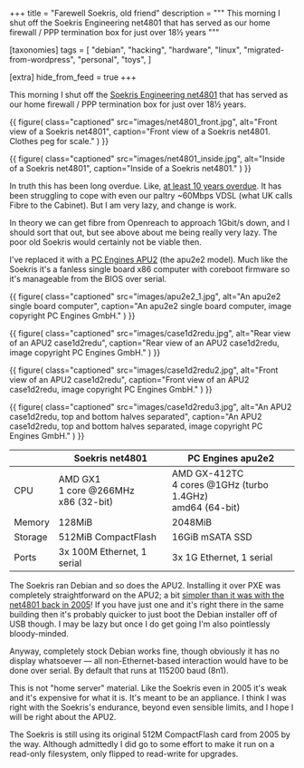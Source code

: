 +++
title = "Farewell Soekris, old friend"
description = """
This morning I shut off the Soekris Engineering net4801 that has served as our
home firewall / PPP termination box for just over 18½ years
"""

[taxonomies]
tags = [
  "debian",
  "hacking",
  "hardware",
  "linux",
  "migrated-from-wordpress",
  "personal",
  "toys",
]

[extra]
hide_from_feed = true
+++

This morning I shut off the
[Soekris Engineering net4801](https://web.archive.org/web/20250518234815/https://www.soekris.com/media/manuals/net4801_manual.pdf)
that has served as our home firewall / PPP termination box for just over 18½
years.

{{ figure(
    class="captioned"
    src="images/net4801_front.jpg",
    alt="Front view of a Soekris net4801",
    caption="Front view of a Soekris net4801. Clothes peg for scale."
) }}

{{ figure(
    class="captioned"
    src="images/net4801_inside.jpg",
    alt="Inside of a Soekris net4801",
    caption="Inside of a Soekris net4801."
) }}

In truth this has been long overdue. Like,
[at least 10 years overdue](https://strugglers.net/~andy/blog/2013/09/03/wanted-cheap-but-cheerful-small-linux-device/).
It has been struggling to cope with even our paltry ~60Mbps VDSL (what UK
calls Fibre to the Cabinet). But I am very lazy, and change is work.

In theory we can get fibre from Openreach to approach 1Gbit/s down, and I
should sort that out, but see above about me being really very lazy. The poor
old Soekris would certainly not be viable then.

I've replaced it with a [PC Engines APU2](https://www.pcengines.ch/apu2e2.htm)
(the apu2e2 model). Much like the Soekris it's a fanless single board x86
computer with coreboot firmware so it's manageable from the BIOS over serial.

{{ figure(
    class="captioned"
    src="images/apu2e2_1.jpg",
    alt="An apu2e2 single board computer",
    caption="An apu2e2 single board computer, image copyright PC Engines GmbH."
) }}

{{ figure(
    class="captioned"
    src="images/case1d2redu.jpg",
    alt="Rear view of an APU2 case1d2redu",
    caption="Rear view of an APU2 case1d2redu, image copyright PC Engines
        GmbH."
) }}

{{ figure(
    class="captioned"
    src="images/case1d2redu2.jpg",
    alt="Front view of an APU2 case1d2redu",
    caption="Front view of an APU2 case1d2redu, image copyright PC Engines
        GmbH."
) }}

{{ figure(
    class="captioned"
    src="images/case1d2redu3.jpg",
    alt="An APU2 case1d2redu, top and bottom halves separated",
    caption="An APU2 case1d2redu, top and bottom halves separated, image
        copyright PC Engines GmbH."
) }}

|         | Soekris net4801                           | PC Engines apu2e2                                              |
| ------- | ----------------------------------------- | -------------------------------------------------------------- |
| CPU     | AMD GX1<br>1 core @266MHz<br>x86 (32-bit) | AMD GX-412TC<br>4 cores @1GHz (turbo 1.4GHz)<br>amd64 (64-bit) |
| Memory  | 128MiB                                    | 2048MiB                                                        |
| Storage | 512MiB CompactFlash                       | 16GiB mSATA SSD                                                |
| Ports   | 3x 100M Ethernet, 1 serial                | 3x 1G Ethernet, 1 serial                                       |

The Soekris ran Debian and so does the APU2. Installing it over PXE was
completely straightforward on the APU2; a bit
[simpler than it was with the net4801 back in 2005](https://strugglers.net/wiki/Debian_on_Soekris)!
If you have just one and it's right there in the same building then it's
probably quicker to just boot the Debian installer off of USB though. I may be
lazy but once I do get going I'm also pointlessly bloody-minded.

Anyway, completely stock Debian works fine, though obviously it has no display
whatsoever — all non-Ethernet-based interaction would have to be done over
serial. By default that runs at 115200 baud (8n1).

This is not "home server" material. Like the Soekris even in 2005 it's weak
and it's expensive for what it is. It's meant to be an appliance. I think I
was right with the Soekris's endurance, beyond even sensible limits, and I
hope I will be right about the APU2.

The Soekris is still using its original 512M CompactFlash card from 2005 by
the way. Although admittedly I did go to some effort to make it run on a
read-only filesystem, only flipped to read-write for upgrades.
